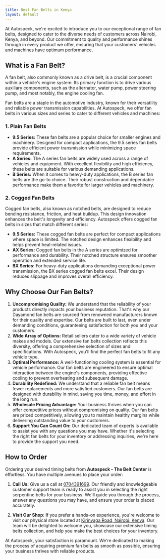 ```yaml
---
title: Best Fan Belts in Kenya
layout: default
---
```


At Autospeck, we're excited to introduce you to our exceptional range of fan belts, designed to cater to the diverse needs of customers across Nairobi, Kenya, and beyond. Our commitment to quality and performance shines through in every product we offer, ensuring that your customers' vehicles and machines have optimum performance.

## What is a Fan Belt?

A fan belt, also commonly known as a drive belt, is a crucial component within a vehicle's engine system. Its primary function is to drive various auxiliary components, such as the alternator, water pump, power steering pump, and most notably, the engine cooling fan.

Fan belts are a staple in the automotive industry, known for their versatility and reliable power transmission capabilities. At Autospeck, we offer fan belts in various sizes and series to cater to different vehicles and machines:

### 1. Plain Fan Belts

- **9.5 Series:** These fan belts are a popular choice for smaller engines and machinery. Designed for compact applications, the 9.5 series fan belts provide efficient power transmission while minimizing space requirements.
- **A Series:** The A series fan belts are widely used across a range of vehicles and equipment. With excellent flexibility and high efficiency, these belts are suitable for various demanding applications.
- **B Series:** When it comes to heavy-duty applications, the B series fan belts are the go-to choice. Their robust construction and dependable performance make them a favorite for larger vehicles and machinery.

### 2. Cogged Fan Belts

Cogged fan belts, also known as notched belts, are designed to reduce bending resistance, friction, and heat buildup. This design innovation enhances the belt's longevity and efficiency. Autospeck offers cogged fan belts in sizes that match different series:

- **9.5 Series:** These cogged fan belts are perfect for compact applications where space is limited. The notched design enhances flexibility and helps prevent heat-related issues.
- **AX Series:** Cogged fan belts in the A series are optimized for performance and durability. Their notched structure ensures smoother operation and extended service life.
- **BX Series:** For heavy-duty applications demanding exceptional power transmission, the BX series cogged fan belts excel. Their design reduces slippage and improves overall efficiency.

## Why Choose Our Fan Belts?

1. **Uncompromising Quality:** We understand that the reliability of your products directly impacts your business reputation. That's why our Dayamond fan belts are sourced from renowned manufacturers known for their quality and expertise. Our belts are built to last, even under demanding conditions, guaranteeing satisfaction for both you and your customers.
2. **Wide Array of Options:** Retail sellers cater to a wide variety of vehicle makes and models. Our extensive fan belts collection reflects this diversity, offering a comprehensive selection of sizes and specifications. With Autospeck, you'll find the perfect fan belts to fit any vehicle type.
3. **Optimal Performance:** A well-functioning cooling system is essential for vehicle performance. Our fan belts are engineered to ensure optimal interaction between the engine's components, providing effective cooling to prevent overheating and subsequent damage.
4. **Durability Redefined:** We understand that a reliable fan belt means fewer replacements and more satisfied customers. Our fan belts are designed with durability in mind, saving you time, money, and effort in the long run.
5. **Wholesale Pricing Advantage:** Your business thrives when you can offer competitive prices without compromising on quality. Our fan belts are priced competitively, allowing you to maintain healthy margins while delivering outstanding value to your customers.
7. **Support You Can Count On:** Our dedicated team of experts is available to assist you with any questions you may have. Whether it's selecting the right fan belts for your inventory or addressing inquiries, we're here to provide the support you need.

## How to Order

Ordering your desired timing belts from **Autospeck - The Belt Center** is effortless. You have multiple avenues to place your order:

1. **Call Us:** Give us a call at [0704391699](tel:+254704391699). Our friendly and knowledgeable customer support team is ready to assist you in selecting the right serpentine belts for your business. We'll guide you through the process, answer any questions you may have, and ensure your order is placed accurately.

2. **Visit Our Shop:** If you prefer a hands-on experience, you're welcome to visit our physical store located at [Kirinyaga Road, Nairobi, Kenya](#contact). Our team will be delighted to welcome you, showcase our extensive timing belts collection, and help you make the best choices for your inventory.

At Autospeck, your satisfaction is paramount. We're dedicated to making the process of acquiring premium fan belts as smooth as possible, ensuring your business thrives with reliable products.

